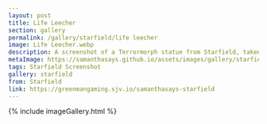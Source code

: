 ```yaml
---
layout: post
title: Life Leecher
section: gallery
permalink: /gallery/starfield/life leecher
image: Life Leecher.webp
description: A screenshot of a Terrormorph statue from Starfield, taken by Samantha Says.
metaImage: https://samanthasays.github.io/assets/images/gallery/starfield/Life Leecher.webp
tags: Starfield Screenshot
gallery: starfield
from: Starfield
link: https://greenmangaming.sjv.io/samanthasays-starfield
---
```

{% include imageGallery.html %}